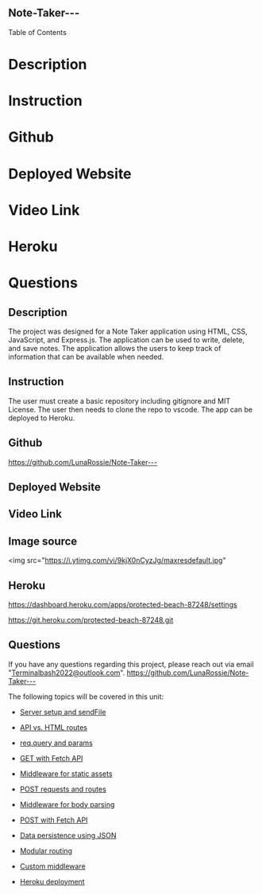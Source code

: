 ## Note-Taker---

Table of Contents
# Description
# Instruction
# Github 
# Deployed Website
# Video Link
# Heroku
# Questions 


## Description

The project was designed for a Note Taker application using HTML, CSS, JavaScript, and Express.js. The application can be used to write, delete, and save notes. The application allows the users to keep track of information that can be available when needed.

## Instruction

The user must create a basic repository including gitignore and MIT License. The user then needs to clone the repo to vscode. The app can be deployed to Heroku.

## Github

https://github.com/LunaRossie/Note-Taker---

## Deployed Website


## Video Link



## Image source

 <img src="https://i.ytimg.com/vi/9kjX0nCyzJg/maxresdefault.jpg"
 

## Heroku
https://dashboard.heroku.com/apps/protected-beach-87248/settings


https://git.heroku.com/protected-beach-87248.git


## Questions

If you have any questions regarding this project, please reach out via email "Terminalbash2022@outlook.com". https://github.com/LunaRossie/Note-Taker---


The following topics will be covered in this unit:

* [Server setup and sendFile](https://expressjs.com/en/starter/hello-world.html)

* [API vs. HTML routes](https://expressjs.com/en/guide/routing.html#response-methods)

* [req.query and params](https://expressjs.com/en/guide/routing.html#route-parameters)

* [GET with Fetch API](https://developer.mozilla.org/en-US/docs/Web/API/Fetch_API/Using_Fetch)

* [Middleware for static assets](http://expressjs.com/en/starter/static-files.html)

* [POST requests and routes](https://expressjs.com/en/starter/basic-routing.html)

* [Middleware for body parsing](http://expressjs.com/en/api.html#req.body)

* [POST with Fetch API](https://developer.mozilla.org/en-US/docs/Web/API/Fetch_API/Using_Fetch)

* [Data persistence using JSON](https://nodejs.org/api/fs.html#fs_file_system)

* [Modular routing](http://expressjs.com/en/guide/routing.html#express-router)

* [Custom middleware](https://expressjs.com/en/guide/writing-middleware.html)

* [Heroku deployment](https://devcenter.heroku.com/articles/getting-started-with-nodejs?singlepage=true)